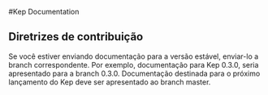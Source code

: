 #Kep Documentation
	
## Diretrizes de contribuição

Se você estiver enviando documentação para a versão estável, enviar-lo a branch correspondente. 
Por exemplo, documentação para Kep 0.3.0, seria apresentado para a branch 0.3.0. 
Documentação destinada para o próximo lançamento do Kep deve ser apresentado ao branch master.
